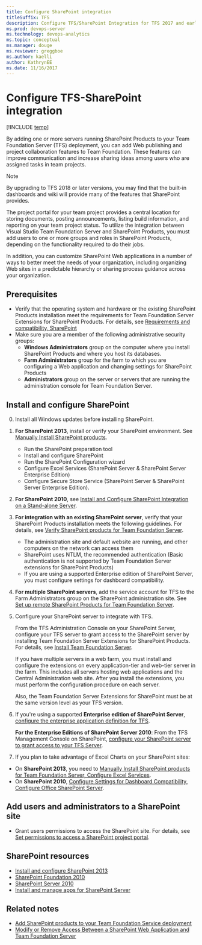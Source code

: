 ```yaml
---
title: Configure SharePoint integration 
titleSuffix: TFS
description: Configure TFS/SharePoint Integration for TFS 2017 and earlier versions
ms.prod: devops-server
ms.technology: devops-analytics
ms.topic: conceptual 
ms.manager: douge
ms.reviewer: greggboe
ms.author: kaelliauthor: KathrynEE
ms.date: 11/16/2017
---
```


# Configure TFS-SharePoint integration

[!INCLUDE [temp](./_shared/about-sharepoint-deprecation.md)]

By adding one or more servers running SharePoint Products to your Team Foundation Server (TFS) deployment, you can add Web publishing and project collaboration features to Team Foundation. These features can improve communication and increase sharing ideas among users who are assigned tasks in team projects. 

> [!NOTE] 
> By upgrading to TFS 2018 or later versions, you may find that the built-in dashboards and wiki will provide many of the features that SharePoint provides.  

The project portal for your team project provides a central location for storing documents, posting announcements, listing build information, and reporting on your team project status. To utilize the integration between Visual Studio Team Foundation Server and SharePoint Products, you must add users to one or more groups and roles in SharePoint Products, depending on the functionality required to do their jobs.

In addition, you can customize SharePoint Web applications in a number of ways to better meet the needs of your organization, including organizing Web sites in a predictable hierarchy or sharing process guidance across your organization.

## Prerequisites

- Verify that the operating system and hardware or the existing SharePoint Products installation meet the requirements for Team Foundation Server Extensions for SharePoint Products. For details, see [Requirements and compatibility, SharePoint](../../tfs-server/requirements.md?toc=/vsts/report/sharepoint-dashboards/toc.json&bc=/vsts/report/sharepoint-dashboards/breadcrumb/toc.json)
- Make sure you are a member of the following administrative security groups: 
	- **Windows Administrators** group on the computer where you install SharePoint Products and where you host its databases.
	- **Farm Administrators** group for the farm to which you are configuring a Web application and changing settings for SharePoint Products
	- **Administrators** group on the server or servers that are running the administration console for Team Foundation Server.


## Install and configure SharePoint  

0. Install all Windows updates before installing SharePoint.

0. **For SharePoint 2013**, install or verify your SharePoint environment. See [Manually Install SharePoint products](../../tfs-server/install/sharepoint/install-sharepoint.md?toc=/vsts/report/sharepoint-dashboards/toc.json&bc=/vsts/report/sharepoint-dashboards/breadcrumb/toc.json).	 
	- Run the SharePoint preparation tool
	- Install and configure SharePoint
	- Run the SharePoint Configuration wizard
	- Configure Excel Services (SharePoint Server & SharePoint Server Enterprise Edition)
	- Configure Secure Store Service (SharePoint Server & SharePoint Server Enterprise Edition).

0. **For SharePoint 2010**, see [Install and Configure SharePoint Integration on a Stand-alone Server](https://technet.microsoft.com/library/bb677368(v=sql.105).aspx).  

0.	**For integration with an existing SharePoint server**, verify that your SharePoint Products installation meets the following guidelines. For details, see [Verify SharePoint products for Team Foundation Server](../../tfs-server/install/sharepoint/verify-sharepoint.md).  
	- The administration site and default website are running, and other computers on the network can access them
	- SharePoint uses NTLM, the recommended authentication (Basic authentication is not supported by Team Foundation Server extensions for SharePoint Products)
	- If you are using a supported Enterprise edition of SharePoint Server, you must configure settings for dashboard compatibility.

0. **For multiple SharePoint servers**, add the service account for TFS to the Farm Administrators group on the SharePoint administration site. See [Set up remote SharePoint Products for Team Foundation Server](../../tfs-server/install/sharepoint/setup-remote-sharepoint.md?toc=/vsts/report/sharepoint-dashboards/toc.json&bc=/vsts/report/sharepoint-dashboards/breadcrumb/toc.json).

0. Configure your SharePoint server to integrate with TFS. 

	From the TFS Administration Console on your SharePoint Server, configure your TFS server to grant access to the SharePoint server by installing Team Foundation Server Extensions for SharePoint Products. For details, see [Install Team Foundation Server](../../tfs-server/install/install-2013/install-tfs.md?toc=/vsts/report/sharepoint-dashboards/toc.json&bc=/vsts/report/sharepoint-dashboards/breadcrumb/toc.json).

	If you have multiple servers in a web farm, you must install and configure the extensions on every application-tier and web-tier server in the farm. This includes all servers hosting web applications and the Central Administration web site. After you install the extensions, you must perform the configuration procedure on each server. 

	Also, the Team Foundation Server Extensions for SharePoint must be at the same version level as your TFS version. 

0. If you're using a supported **Enterprise edition of SharePoint Server**, [configure the enterprise application definition for TFS](../../tfs-server/install/sharepoint/config-enterprise-app-def.md?toc=/vsts/report/sharepoint-dashboards/toc.json&bc=/vsts/report/sharepoint-dashboards/breadcrumb/toc.json).

	**For the Enterprise Editions of SharePoint Server 2010**: From the TFS Management Console on SharePoint, [configure your SharePoint server to grant access to your TFS Server](../../tfs-server/admin/config-ent-sharepoint0710-dashboards.md?toc=/vsts/report/sharepoint-dashboards/toc.json&bc=/vsts/report/sharepoint-dashboards/breadcrumb/toc.json).

0. If you plan to take advantage of Excel Charts on your SharePoint sites:
  * On **SharePoint 2013**, you need to [Manually Install SharePoint products for Team Foundation Server, Configure Excel Services](../../tfs-server/install/sharepoint/install-sharepoint.md#configure-excel-services-sharepoint-server-only).
  * On **SharePoint 2010**, [Configure Settings for Dashboard Compatibility, Configure Office SharePoint Server](https://msdn.microsoft.com/library/ee462863%28v=vs.100%29.aspx).


## Add users and administrators to a SharePoint site

- Grant users permissions to access the SharePoint site. For details, see [Set permissions to access a SharePoint project portal](../../security/set-sharepoint-permissions.md?toc=/vsts/report/sharepoint-dashboards/toc.json&bc=/vsts/report/sharepoint-dashboards/breadcrumb/toc.json).



<!---

I RECOMMEND WE REMOVE THIS SECTION AS IT POINTS TO 2010 CONTENT. 

This link - http://go.microsoft.com/fwlink/?LinkId=185224 - goes to a post that contains links to content that are 7 years old. Not sure how useful that is. 


The following topics should be sufficient to help you through the general process of integrating SharePoint Products with TFS, but other resources might help you understand the specific steps that your deployment might require. For the most recent information, see the following forum post on the Microsoft Web site: [SharePoint Integration with Team Foundation Server - Important Information](http://go.microsoft.com/fwlink/?LinkId=185224).



## Archived content


- [Connecting to a Server That Is Running SharePoint Products](https://msdn.microsoft.com/library/ms253085.aspx): Describes the various sites configured by Team Foundation Server on SharePoint Products as well as the default sites within SharePoint Products.
- [Roles in SharePoint Products](https://msdn.microsoft.com/library/ms252445.aspx): Describes the various default roles available in SharePoint Products.
- [Managing SharePoint Sites](https://msdn.microsoft.com/library/ms252503.aspx): Describes various administrative tasks for SharePoint Products, including how to create a SharePoint Web application and site collection for use with Team Foundation Server.
- [Extensions for SharePoint Products](https://msdn.microsoft.com/library/bb552177.aspx): Describes the templates that must be installed for SharePoint Products if it is not installed on the same server that is running the application-tier services for Team Foundation.
- [Add Integration with SharePoint Products to a Deployment of Team Foundation Server](https://msdn.microsoft.com/library/ee462861.aspx): Describes how to add SharePoint Products to a deployment of Team Foundation Server in an environment with full trust and little to no restrictions on permissions granted between the two programs.
- [Interactions Between SharePoint Products and Team Foundation Server](https://msdn.microsoft.com/library/ms253177.aspx): Describes how Team Foundation Server and SharePoint Products interact at a technical and conceptual level, and provides links to more information.
- [Configure Settings for Dashboard Compatibility](https://msdn.microsoft.com/library/ee462863.aspx): Describes how to configure a deployment of Microsoft Office SharePoint Server 2007 to support reports and dashboards in Team Foundation Server.
- [Integrate Team Foundation Server with SharePoint Products Without Administrative Permissions](https://msdn.microsoft.com/library/ee462864.aspx): Describes how to add SharePoint Products to a deployment of Team Foundation Server in an environment that has restricted access or other security requirements and restrictions on what permissions can be granted between the two programs.
- [Upgrading SharePoint Products for Team Foundation Server](https://msdn.microsoft.com/library/bb909691.aspx)Describes the options for upgrading the version of SharePoint Products that supports your deployment of Team Foundation Server.

-->



## SharePoint resources

- [Install and configure SharePoint 2013](https://technet.microsoft.com/library/cc262957.aspx)
- [SharePoint Foundation 2010](https://technet.microsoft.com/library/cc288070(v=office.14))
- [SharePoint Server 2010](https://technet.microsoft.com/library/cc303422(v=office.14))
- [Install and manage apps for SharePoint Server](https://technet.microsoft.com/library/fp161232(v=office.16).aspx)


## Related notes

- [Add SharePoint products to your Team Foundation Service deployment](../../tfs-server/admin/add-sharepoint-to-tfs.md)  
- [Modify or Remove Access Between a SharePoint Web Application and Team Foundation Server](../../tfs-server/admin/modify-remove-access-shareport-tfs.md) 